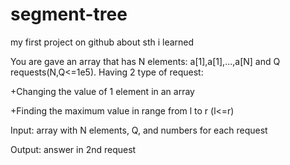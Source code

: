# segment-tree
my first project on github about sth i learned

You are gave an array that has N elements: a[1],a[1],...,a[N] and Q requests(N,Q<=1e5).
Having 2 type of request:

+Changing the value of 1 element in an array

+Finding the maximum value in range from l to r (l<=r)

Input: array with N elements, Q, and numbers for each request

Output: answer in 2nd request

